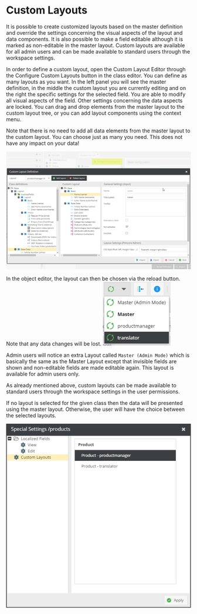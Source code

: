 # Custom Layouts
It is possible to create customized layouts based on the master definition and override the settings concerning the 
visual aspects of the layout and data components. It is also possible to make a field editable although it is 
marked as non-editable in the master layout. Custom layouts are available for all admin users and can be made 
available to standard users through the workspace settings.

In order to define a custom layout, open the Custom Layout Editor through the Configure Custom Layouts button in the 
class editor. You can define as many layouts as you want. In the left panel you will see the master definition, 
in the middle the custom layout you are currently editing and on the right the specific settings for the selected 
field. You are able to modify all visual aspects of the field. Other settings concerning the data aspects are locked. 
You can drag and drop elements from the master layout to the custom layout tree, or you can add layout components 
using the context menu.

Note that there is no need to add all data elements from the master layout to the custom layout. You can choose 
just as many you need. This does not have any impact on your data!

![Custom Layouts](../../../img/classes-custom-layouts1.png)

In the object editor, the layout can then be chosen via the reload button. Note that any data changes will be lost.
![Custom Layouts](../../../img/classes-custom-layouts2.png)

Admin users will notice an extra Layout called ```Master (Admin Mode)``` which is basically the same as the Master 
Layout except that invisible fields are shown and non-editable fields are made editable again. This layout is available 
for admin users only. 

As already mentioned above, custom layouts can be made available to standard users through the workspace settings in 
the user permissions. 

If no layout is selected for the given class then the data will be presented using the master layout. Otherwise, 
the user will have the choice between the selected layouts.

![Custom Layouts](../../../img/classes-custom-layouts3.png)


